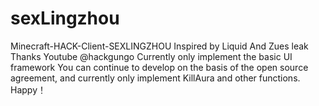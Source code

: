 # sexLingzhou
Minecraft-HACK-Client-SEXLINGZHOU
Inspired by Liquid And Zues leak
Thanks Youtube @hackgungo
Currently only implement the basic UI framework
You can continue to develop on the basis of the open source agreement, and currently only implement KillAura and other functions.
Happy！
